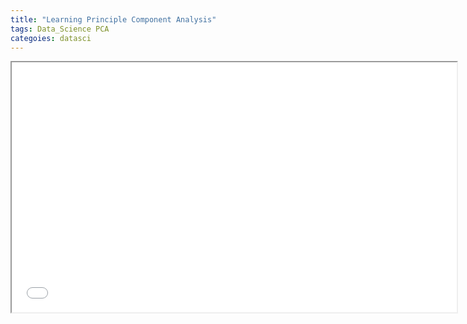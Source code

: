 ```yaml
---
title: "Learning Principle Component Analysis"  
tags: Data_Science PCA
categoies: datasci
---
```


<div class="pdf-container">
    <iframe src="/assests/docs/03-pca.pdf" height="400" width="712" allowfullscreen="false" frameborder="10" title="Principal Component Analysis">
    </iframe>
</div>
